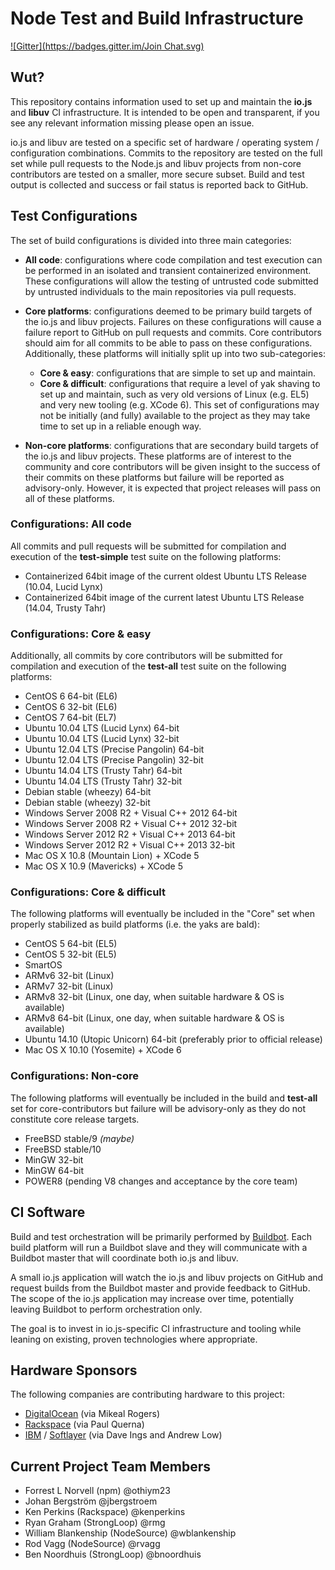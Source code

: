 Node Test and Build Infrastructure
==================================
[![Gitter](https://badges.gitter.im/Join Chat.svg)](https://gitter.im/iojs/build?utm_source=badge&utm_medium=badge&utm_campaign=pr-badge&utm_content=badge)

Wut?
----

This repository contains information used to set up and maintain the **io.js** and **libuv** CI infrastructure. It is intended to be open and transparent, if you see any relevant information missing please open an issue.

io.js and libuv are tested on a specific set of hardware / operating system / configuration combinations. Commits to the repository are tested on the full set while pull requests to the Node.js and libuv projects from non-core contributors are tested on a smaller, more secure subset. Build and test output is collected and success or fail status is reported back to GitHub.

Test Configurations
-------------------

The set of build configurations is divided into three main categories:

* **All code**: configurations where code compilation and test execution can be performed in an isolated and transient containerized environment. These configurations will allow the testing of untrusted code submitted by untrusted individuals to the main repositories via pull requests.

* **Core platforms**: configurations deemed to be primary build targets of the io.js and libuv projects. Failures on these configurations will cause a failure report to GitHub on pull requests and commits. Core contributors should aim for all commits to be able to pass on these configurations. Additionally, these platforms will initially split up into two sub-categories:

  - **Core & easy**: configurations that are simple to set up and maintain.
  - **Core & difficult**: configurations that require a level of yak shaving to set up and maintain, such as very old versions of Linux (e.g. EL5) and very new tooling (e.g. XCode 6). This set of configurations may not be initially (and fully) available to the project as they may take time to set up in a reliable enough way.

* **Non-core platforms**: configurations that are secondary build targets of the io.js and libuv projects. These platforms are of interest to the community and core contributors will be given insight to the success of their commits on these platforms but failure will be reported as advisory-only. However, it is expected that project releases will pass on all of these platforms.


### Configurations: All code

All commits and pull requests will be submitted for compilation and execution of the **test-simple** test suite on the following platforms:

  * Containerized 64bit image of the current oldest Ubuntu LTS Release (10.04, Lucid Lynx)
  * Containerized 64bit image of the current latest Ubuntu LTS Release (14.04, Trusty Tahr)

### Configurations: Core & easy

Additionally, all commits by core contributors will be submitted for compilation and execution of the **test-all** test suite on the following platforms:

  * CentOS 6 64-bit (EL6)
  * CentOS 6 32-bit (EL6)
  * CentOS 7 64-bit (EL7)
  * Ubuntu 10.04 LTS (Lucid Lynx) 64-bit
  * Ubuntu 10.04 LTS (Lucid Lynx) 32-bit
  * Ubuntu 12.04 LTS (Precise Pangolin) 64-bit
  * Ubuntu 12.04 LTS (Precise Pangolin) 32-bit
  * Ubuntu 14.04 LTS (Trusty Tahr) 64-bit
  * Ubuntu 14.04 LTS (Trusty Tahr) 32-bit
  * Debian stable (wheezy) 64-bit
  * Debian stable (wheezy) 32-bit
  * Windows Server 2008 R2 + Visual C++ 2012 64-bit
  * Windows Server 2008 R2 + Visual C++ 2012 32-bit
  * Windows Server 2012 R2 + Visual C++ 2013 64-bit
  * Windows Server 2012 R2 + Visual C++ 2013 32-bit
  * Mac OS X 10.8 (Mountain Lion) + XCode 5
  * Mac OS X 10.9 (Mavericks) + XCode 5

### Configurations: Core & difficult

The following platforms will eventually be included in the "Core" set when properly stabilized as build platforms (i.e. the yaks are bald):

  * CentOS 5 64-bit (EL5)
  * CentOS 5 32-bit (EL5)
  * SmartOS
  * ARMv6 32-bit (Linux)
  * ARMv7 32-bit (Linux)
  * ARMv8 32-bit (Linux, one day, when suitable hardware & OS is available)
  * ARMv8 64-bit (Linux, one day, when suitable hardware & OS is available)
  * Ubuntu 14.10 (Utopic Unicorn) 64-bit (preferably prior to official release)
  * Mac OS X 10.10 (Yosemite) + XCode 6

### Configurations: Non-core

The following platforms will eventually be included in the build and **test-all** set for core-contributors but failure will be advisory-only as they do not constitute core release targets.

  * FreeBSD stable/9 *(maybe)*
  * FreeBSD stable/10
  * MinGW 32-bit
  * MinGW 64-bit
  * POWER8 (pending V8 changes and acceptance by the core team)


CI Software
-----------

Build and test orchestration will be primarily performed by [Buildbot](http://buildbot.net/). Each build platform will run a Buildbot slave and they will communicate with a Buildbot master that will coordinate both io.js and libuv.

A small io.js application will watch the io.js and libuv projects on GitHub and request builds from the Buildbot master and provide feedback to GitHub. The scope of the io.js application may increase over time, potentially leaving Buildbot to perform orchestration only.

The goal is to invest in io.js-specific CI infrastructure and tooling while leaning on existing, proven technologies where appropriate.


Hardware Sponsors
-----------------

The following companies are contributing hardware to this project:

* [DigitalOcean](http://digitalocean.com/) (via Mikeal Rogers)
* [Rackspace](http://rackspace.com/) (via Paul Querna)
* [IBM](http://www.ibm.com/) / [Softlayer](http://www.softlayer.com/) (via Dave Ings and Andrew Low)


Current Project Team Members
----------------------------

* Forrest L Norvell (npm) @othiym23
* Johan Bergström @jbergstroem
* Ken Perkins (Rackspace) @kenperkins
* Ryan Graham (StrongLoop) @rmg
* William Blankenship (NodeSource) @wblankenship
* Rod Vagg (NodeSource) @rvagg
* Ben Noordhuis (StrongLoop) @bnoordhuis
